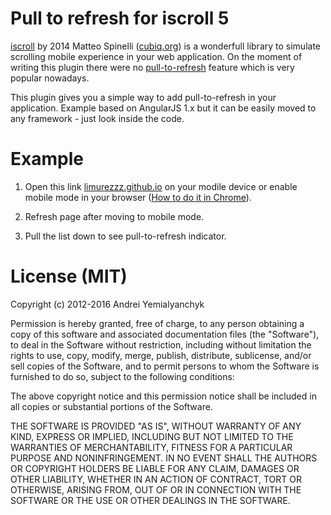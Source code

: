 # Pull to refresh for iscroll 5
[iscroll](http://iscrolljs.com) by 2014 Matteo Spinelli ([cubiq.org](http://cubiq.org)) is a wonderfull library to simulate scrolling mobile experience in your web application.
On the moment of writing this plugin there were no [pull-to-refresh](https://en.wikipedia.org/wiki/Pull-to-refresh) feature which is very popular nowadays.

This plugin gives you a simple way to add pull-to-refresh in your application.
Example based on AngularJS 1.x but it can be easily moved to any framework - just look inside the code.

# Example
1) Open this link [limurezzz.github.io](http://limurezzz.github.io) on your modile device or enable mobile mode in your browser ([How to do it in Chrome](https://developers.google.com/web/tools/chrome-devtools/device-mode/)).

2) Refresh page after moving to mobile mode. 

3) Pull the list down to see pull-to-refresh indicator.



# License (MIT)
Copyright (c) 2012-2016 Andrei Yemialyanchyk

Permission is hereby granted, free of charge, to any person obtaining a copy of this software and associated documentation files (the "Software"), to deal in the Software without restriction, including without limitation the rights to use, copy, modify, merge, publish, distribute, sublicense, and/or sell copies of the Software, and to permit persons to whom the Software is furnished to do so, subject to the following conditions:

The above copyright notice and this permission notice shall be included in all copies or substantial portions of the Software.

THE SOFTWARE IS PROVIDED "AS IS", WITHOUT WARRANTY OF ANY KIND, EXPRESS OR IMPLIED, INCLUDING BUT NOT LIMITED TO THE WARRANTIES OF MERCHANTABILITY, FITNESS FOR A PARTICULAR PURPOSE AND NONINFRINGEMENT. IN NO EVENT SHALL THE AUTHORS OR COPYRIGHT HOLDERS BE LIABLE FOR ANY CLAIM, DAMAGES OR OTHER LIABILITY, WHETHER IN AN ACTION OF CONTRACT, TORT OR OTHERWISE, ARISING FROM, OUT OF OR IN CONNECTION WITH THE SOFTWARE OR THE USE OR OTHER DEALINGS IN THE SOFTWARE.

